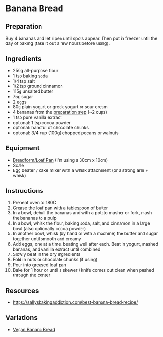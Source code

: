 # Banana Bread

## Preparation
Buy 4 bananas and let ripen until spots appear. Then put in freezer until the day of baking (take it out a few hours before using).

## Ingredients
* 250g all-purpose flour
* 1 tsp baking soda
* 1/4 tsp salt
* 1/2 tsp ground cinnamon
* 115g unsalted butter
* 75g sugar
* 2 eggs
* 80g plain yogurt or greek yogurt or sour cream
* 4 bananas from the [preparation step](#preparation) (~2 cups)
* 1 tsp pure vanilla extract
* optional: 1 tsp cocoa powder
* optional: handful of chocolate chunks
* optional: 3/4 cup (100g) chopped pecans or walnuts

## Equipment
* [Breadform/Loaf Pan](https://www.amazon.de/-/en/Leifheit-Oetker-Deluxe-Oblong-Small/dp/B000UVHY9O/ref=sr_1_11?crid=1D2KDLFE1HTGP&keywords=brotform%2Bf%C3%BCr%2Bbackofen&qid=1646587857&sprefix=brotform%2Bf%C3%BCr%2Bbackofen%2Caps%2C83&sr=8-11&th=1) (I'm using a 30cm x 10cm)
* Scale
* Egg beater / cake mixer with a whisk attachment (or a strong arm + whisk)

## Instructions
1. Preheat oven to 180C
2. Grease the loaf pan with a tablespoon of butter
3. In a bowl, dehull the bananas and with a potato masher or fork, mash the bananas to a pulp
4. In a bowl, whisk the flour, baking soda, salt, and cinnamon in a large bowl (also optionally cocoa powder)
5. In another bowl, whisk (by hand or with a machine) the butter and sugar together until smooth and creamy.
6. Add eggs, one at a time, beating well after each. Beat in yogurt, mashed bananas, and vanilla extract until combined
7. Slowly beat in the dry ingredients
8. Fold in nuts or chocolate chunks (if using)
9. Pour into greased loaf pan
10. Bake for 1 hour or until a skewer / knife comes out clean when pushed through the center

## Resources
* https://sallysbakingaddiction.com/best-banana-bread-recipe/

## Variations
* [Vegan Banana Bread](https://lovingitvegan.com/vegan-banana-bread/)
